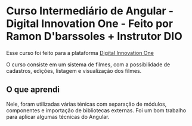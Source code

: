 # Curso Intermediário de Angular - Digital Innovation One - Feito por Ramon D'barssoles + Instrutor DIO

Esse curso foi feito para a plataforma [Digital Innovation One](https://digitalinnovation.one/)

O curso consiste em um sistema de filmes, com a possibilidade de cadastros, edições, listagem e visualização dos filmes.

## O que aprendi

Nele, foram utilizadas várias ténicas com separação de módulos, componentes e importação de bibliotecas externas. Foi um bom trabalho para aplicar algumas técnicas do Angular.
